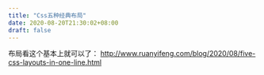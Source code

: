 ```yaml
---
title: "Css五种经典布局"
date: 2020-08-20T21:30:02+08:00
draft: false
---
```


布局看这个基本上就可以了：
http://www.ruanyifeng.com/blog/2020/08/five-css-layouts-in-one-line.html